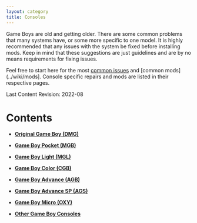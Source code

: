 ```yaml
---
layout: category
title: Consoles
---
```


Game Boys are old and getting older. There are some common problems that many systems have, or some more specific to one model. It is highly recommended that any issues with the system be fixed before installing mods. Keep in mind that these suggestions are just guidelines and are by no means requirements for fixing issues. 

Feel free to start here for the most [common issues](../wiki/commonissues) and [common mods](../wiki/mods]. Console specific repairs and mods are listed in their respective pages.

Last Content Revision: 2022-08

# Contents

* [**Original Game Boy (DMG)**](gameboy) 

* [**Game Boy Pocket (MGB)**](pocket) 

* [**Game Boy Light (MGL)**](light) 

* [**Game Boy Color (CGB)**](color)
 
* [**Game Boy Advance (AGB)**](advance) 
	
* [**Game Boy Advance SP (AGS)**](advancesp)

* [**Game Boy Micro (OXY)**](micro)

* [**Other Game Boy Consoles**](others)

